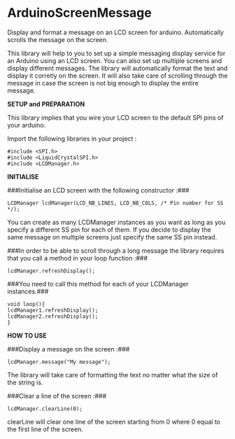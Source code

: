 # ArduinoScreenMessage
Display and format a message on an LCD screen for arduino. Automatically scrolls the message on the screen.

This library will help to you to set up a simple messaging display service for an Arduino using an LCD screen. You can also set up multiple screens and display different messages. The library will automatically format the text and display it corretly on the screen. It will also take care of scrolling through the message in case the screen is not big enough to display the entire message. 


**SETUP and PREPARATION**

This library implies that you wire your LCD screen to the default SPI pins of your arduino.  

Import the following libraries in your project : 
```
#include <SPI.h>
#include <LiquidCrystalSPI.h>
#include <LCDManager.h>
```

**INITIALISE**

###Initialise an LCD screen with the following constructor :### 
```
LCDManager lcdManager(LCD_NB_LINES, LCD_NB_COLS, /* Pin number for SS */);
```
You can create as many LCDManager instances as you want as long as you specify a different SS pin for each of them. If you decide to display the same message on multiple screens just specify the same SS pin instead. 

###In order to be able to scroll through a long message the library requires that you call a method in your loop function :###
```
lcdManager.refreshDisplay();
```
###You need to call this method for each of your LCDManager instances.### 
```
void loop(){
lcdManager1.refreshDisplay();
lcdManager2.refreshDisplay();
}
```

**HOW TO USE**

###Display a message on the screen :###
```
lcdManager.message("My message");
```

The library will take care of formatting the text no matter what the size of the string is. 

###Clear a line of the screen :###
```
lcdManager.clearLine(0);
```

clearLine will clear one line of the screen starting from 0 where 0 equal to the first line of the screen. 

  
